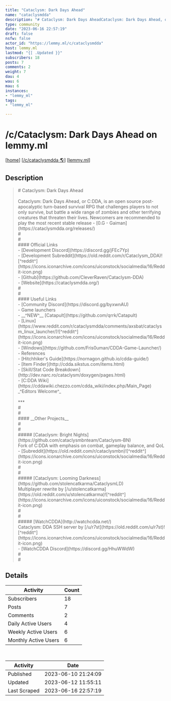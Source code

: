 ```yaml
---
title: "Cataclysm: Dark Days Ahead" 
name: "cataclysmdda"
description: "# Cataclysm: Dark Days AheadCataclysm: Dark Days Ahead, or C:DDA, is an open source post-apocalyptic turn-based survival RPG that challenges players to not only survive, but battle a wide range of zombies and other terrifying creatures that threaten their lives. Newcomers are recommended to play the most recent stable release - [0.G - Gaiman](https://cataclysmdda.org/releases/)###### Official Links- [Development Discord](https://discord.gg/jFEc7Yp)- [Development Subreddit](https://old.reddit.com/r/Cataclysm_DDA)![^reddit^](https://icons.iconarchive.com/icons/uiconstock/socialmedia/16/Reddit-icon.png)- [Github](https://github.com/CleverRaven/Cataclysm-DDA)- [Website](https://cataclysmdda.org/)###### Useful Links- [Community Discord](https://discord.gg/byxwnAU)- Game launchers  - __^NEW^__ [Catapult](https://github.com/qrrk/Catapult)  - [Linux](https://www.reddit.com/r/cataclysmdda/comments/axsbat/cataclysm_linux_launcher/)![^reddit^](https://icons.iconarchive.com/icons/uiconstock/socialmedia/16/Reddit-icon.png)  - [Windows](https://github.com/Fris0uman/CDDA-Game-Launcher/)- References  - [Hitchhiker's Guide](https://nornagon.github.io/cdda-guide/)  - [Item Finder](http://cdda.sikstus.com/items.html)  - [Skill/Stat Code Breakdown](http://dev.narc.ro/cataclysm/doxygen/pages.html)  - [C:DDA Wiki](https://cddawiki.chezzo.com/cdda_wiki/index.php/Main_Page) _^Editors Welcome^_***###### __Other Projects__####### [Cataclysm: Bright Nights](https://github.com/cataclysmbnteam/Cataclysm-BN)Fork of C:DDA with emphasis on combat, gameplay balance, and QoL  - [Subreddit](https://old.reddit.com/r/cataclysmbn)![^reddit^](https://icons.iconarchive.com/icons/uiconstock/socialmedia/16/Reddit-icon.png)####### [Cataclysm: Looming Darkness](https://github.com/stolencatkarma/CataclysmLD)Multiplayer rewrite by [/u/stolencatkarma](https://old.reddit.com/u/stolencatkarma)![^reddit^](https://icons.iconarchive.com/icons/uiconstock/socialmedia/16/Reddit-icon.png)####### [WatchCDDA](http://watchcdda.net/)Cataclysm: DDA SSH server by [/u/r7st](https://old.reddit.com/u/r7st)![^reddit^](https://icons.iconarchive.com/icons/uiconstock/socialmedia/16/Reddit-icon.png)  - [WatchCDDA Discord](https://discord.gg/HhuWWdW)##"
type: community
date: "2023-06-16 22:57:19"
draft: false
nsfw: false
actor_id: "https://lemmy.ml/c/cataclysmdda"
host: lemmy.ml
lastmod: "{[ .Updated }}"
subscribers: 18
posts: 7
comments: 2
weight: 7
dau: 4
wau: 6
mau: 6
instances:
- "lemmy_ml"
tags: 
- "lemmy_ml"

---
```


# /c/Cataclysm: Dark Days Ahead on lemmy.ml

[[home](/)]
[[/c/cataclysmdda 🌎](https://lemmy.ml/c/cataclysmdda)]
[[lemmy.ml](/instances/lemmy_ml)]


## Description 

<blockquote class="description">
# Cataclysm: Dark Days Ahead<br><br>Cataclysm: Dark Days Ahead, or C:DDA, is an open source post-apocalyptic turn-based survival RPG that challenges players to not only survive, but battle a wide range of zombies and other terrifying creatures that threaten their lives. Newcomers are recommended to play the most recent stable release - [0.G - Gaiman](https://cataclysmdda.org/releases/)<br>#<br>#<br>#### Official Links<br>- [Development Discord](https://discord.gg/jFEc7Yp)<br>- [Development Subreddit](https://old.reddit.com/r/Cataclysm_DDA)![^reddit^](https://icons.iconarchive.com/icons/uiconstock/socialmedia/16/Reddit-icon.png)<br>- [Github](https://github.com/CleverRaven/Cataclysm-DDA)<br>- [Website](https://cataclysmdda.org/)<br>#<br>#<br>#### Useful Links<br>- [Community Discord](https://discord.gg/byxwnAU)<br>- Game launchers<br>  - __^NEW^__ [Catapult](https://github.com/qrrk/Catapult)<br>  - [Linux](https://www.reddit.com/r/cataclysmdda/comments/axsbat/cataclysm_linux_launcher/)![^reddit^](https://icons.iconarchive.com/icons/uiconstock/socialmedia/16/Reddit-icon.png)<br>  - [Windows](https://github.com/Fris0uman/CDDA-Game-Launcher/)<br>- References<br>  - [Hitchhiker's Guide](https://nornagon.github.io/cdda-guide/)<br>  - [Item Finder](http://cdda.sikstus.com/items.html)<br>  - [Skill/Stat Code Breakdown](http://dev.narc.ro/cataclysm/doxygen/pages.html)<br>  - [C:DDA Wiki](https://cddawiki.chezzo.com/cdda_wiki/index.php/Main_Page) _^Editors Welcome^_<br><br>***<br>#<br>#<br>#### __Other Projects__<br>#<br>#<br>##### [Cataclysm: Bright Nights](https://github.com/cataclysmbnteam/Cataclysm-BN)<br>Fork of C:DDA with emphasis on combat, gameplay balance, and QoL<br>  - [Subreddit](https://old.reddit.com/r/cataclysmbn)![^reddit^](https://icons.iconarchive.com/icons/uiconstock/socialmedia/16/Reddit-icon.png)<br>#<br>#<br>##### [Cataclysm: Looming Darkness](https://github.com/stolencatkarma/CataclysmLD)<br>Multiplayer rewrite by [/u/stolencatkarma](https://old.reddit.com/u/stolencatkarma)![^reddit^](https://icons.iconarchive.com/icons/uiconstock/socialmedia/16/Reddit-icon.png)<br>#<br>#<br>##### [WatchCDDA](http://watchcdda.net/)<br>Cataclysm: DDA SSH server by [/u/r7st](https://old.reddit.com/u/r7st)![^reddit^](https://icons.iconarchive.com/icons/uiconstock/socialmedia/16/Reddit-icon.png)<br>  - [WatchCDDA Discord](https://discord.gg/HhuWWdW)<br>#<br>#
</blockquote>


## Details

| Activity | Count  |
|----------------------|---|
| Subscribers          | 18 |
| Posts                | 7  |
| Comments             | 2  |
| Daily Active Users   | 4  |
| Weekly Active Users  | 6  |
| Monthly Active Users | 6  |

<br>

| Activity | Date |
|----------------------|---|
| Published            | 2023-06-10 21:24:09 |
| Updated              | 2023-06-12 11:55:11 |
| Last Scraped         | 2023-06-16 22:57:19 |
